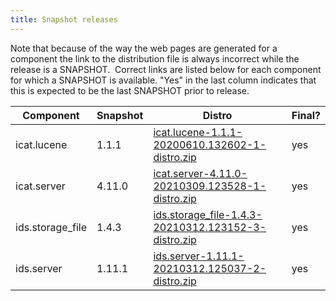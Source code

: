 ```yaml
---
title: Snapshot releases
---
```


Note that because of the way the web pages are generated for a component
the link to the distribution file is always incorrect while the release
is a SNAPSHOT.  Correct links are listed below for each component for
which a SNAPSHOT is available. "Yes" in the last column indicates that
this is expected to be the last SNAPSHOT prior to release.

| Component        | Snapshot | Distro                                                                                                                                                                                         | Final? |
| ---------------- | -------- | ---------------------------------------------------------------------------------------------------------------------------------------------------------------------------------------------- | ------ |
| icat.lucene      | 1.1.1    | [ icat.lucene-1.1.1-20200610.132602-1-distro.zip ](https://repo.icatproject.org/repo/org/icatproject/icat.lucene/1.1.1-SNAPSHOT/icat.lucene-1.1.1-20200610.132602-1-distro.zip)                | yes    |
| icat.server      | 4.11.0   | [ icat.server-4.11.0-20210309.123528-1-distro.zip ](https://repo.icatproject.org/repo/org/icatproject/icat.server/4.11.0-SNAPSHOT/icat.server-4.11.0-20210309.123528-1-distro.zip)             | yes    |
| ids.storage_file | 1.4.3    | [ ids.storage_file-1.4.3-20210312.123152-3-distro.zip ](https://repo.icatproject.org/repo/org/icatproject/ids.storage_file/1.4.3-SNAPSHOT/ids.storage_file-1.4.3-20210312.123152-3-distro.zip) | yes    |
| ids.server       | 1.11.1   | [ ids.server-1.11.1-20210312.125037-2-distro.zip ](https://repo.icatproject.org/repo/org/icatproject/ids.server/1.11.1-SNAPSHOT/ids.server-1.11.1-20210312.125037-2-distro.zip)                | yes    |
